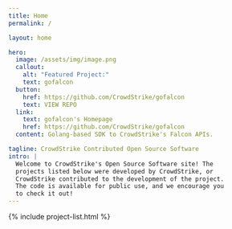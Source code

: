 ```yaml
---
title: Home
permalink: /

layout: home

hero:
  image: /assets/img/image.png
  callout:
    alt: "Featured Project:"
    text: gofalcon
  button:
    href: https://github.com/CrowdStrike/gofalcon
    text: VIEW REPO
  link:
    text: gofalcon's Homepage
    href: https://github.com/CrowdStrike/gofalcon
  content: Golang-based SDK to CrowdStrike's Falcon APIs.

tagline: CrowdStrike Contributed Open Source Software
intro: |
  Welcome to CrowdStrike's Open Source Software site! The
  projects listed below were developed by CrowdStrike, or
  CrowdStrike contributed to the development of the project.
  The code is available for public use, and we encourage you
  to check it out!
---
```


{% include project-list.html %}